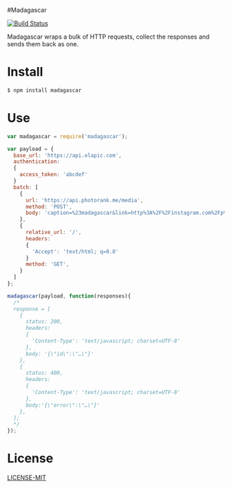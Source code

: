 #Madagascar

[![Build Status](https://travis-ci.org/Olapic/madagascar.svg?branch=master)](https://travis-ci.org/Olapic/madagascar)

Madagascar wraps a bulk of HTTP requests, collect the responses and sends them back as one.

# Install

```sh
$ npm install madagascar
```

# Use


```js
var madagascar = require('madagascar');

var payload = {
  base_url: 'https://api.olapic.com',
  authentication:
  {
    access_token: 'abcdef'
  }
  batch: [
    {
      url: 'https://api.photorank.me/media',
      method: 'POST',
      body: 'caption=%23madagascar&link=http%3A%2F%2Finstagram.com%2Fp%2FqMN-RWKc9U',
    },
    {
      relative_url: '/',
      headers:
      {
        'Accept': 'text/html; q=0.8'
      }
      method: 'GET',
    }
  ]
};

madagascar(payload, function(responses){
  /*
  response = [
    {
      status: 200,
      headers:
      {
        'Content-Type': 'text/javascript; charset=UTF-8'
      },
      body: '{\"id\":\"…\"}'
    },
    {
      status: 400,
      headers:
      {
        'Content-Type': 'text/javascript; charset=UTF-8'
      },
      body:'{\"error\":\"…\"}'
    },
  ];
  */
});

```

# License

[LICENSE-MIT](https://github.com/Olapic/madagascar/blob/master/LICENSE-MIT)
